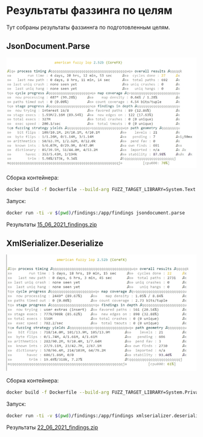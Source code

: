 # Результаты фаззинга по целям

Тут собраны результаты фаззиннга по подготовленным целям.

## JsonDocument.Parse

![15_06_2021_result](JsonDocument.Parse/15_06_2021_result.jpg)

Сборка контейнера:
``` bash
docker build -f Dockerfile --build-arg FUZZ_TARGET_LIBRARY=System.Text.Json.dll --build-arg FUZZ_TARGET_FOLDER=JsonDocument.Parse --tag=jsondocument.parse .
```

Запуск:
``` bash
docker run -ti -v $(pwd)/findings:/app/findings jsondocument.parse
```

Результаты [15_06_2021_findings.zip](JsonDocument.Parse/15_06_2021_findings.zip)

## XmlSerializer.Deserialize

![22_06_2021_result](XmlSerializer.Deserialize/22_06_2021_result.jpg)

Сборка контейнера:
``` bash
docker build -f Dockerfile --build-arg FUZZ_TARGET_LIBRARY=System.Private.Xml.dll --build-arg FUZZ_TARGET_FOLDER=XmlSerializer.Deserialize --tag=xmlserializer.deserialize .
```

Запуск:
``` bash
docker run -ti -v $(pwd)/findings:/app/findings xmlserializer.deserialize
```

Результаты [22_06_2021_findings.zip](XmlSerializer.Deserialize/22_06_2021_findings.zip)
